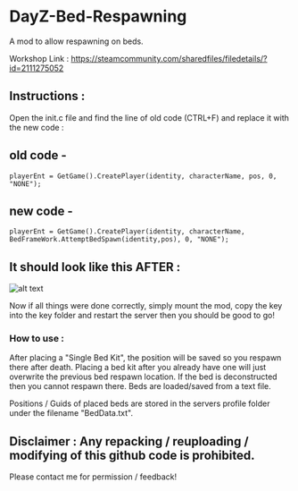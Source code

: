 # DayZ-Bed-Respawning
A mod to allow respawning on beds.

Workshop Link : https://steamcommunity.com/sharedfiles/filedetails/?id=2111275052

## Instructions :
Open the init.c file and find the line of old code (CTRL+F) and replace it with the new code :

## old code -
`playerEnt = GetGame().CreatePlayer(identity, characterName, pos, 0, "NONE");`

## new code -
`playerEnt = GetGame().CreatePlayer(identity, characterName, BedFrameWork.AttemptBedSpawn(identity,pos), 0, "NONE");`

## It should look like this AFTER :
![alt text](https://i.imgur.com/HfAkfcH.png "Example")

Now if all things were done correctly, simply mount the mod, copy the key into the key folder and restart the server then you should be good to go!

### How to use :
After placing a "Single Bed Kit", the position will be saved so you respawn there after death.
Placing a bed kit after you already have one will just overwrite the previous bed respawn location.
If the bed is deconstructed then you cannot respawn there. Beds are loaded/saved from a text file.

Positions / Guids of placed beds are stored in the servers profile folder under the filename "BedData.txt".

## Disclaimer : Any repacking / reuploading / modifying of this github code is prohibited.

Please contact me for permission / feedback!
